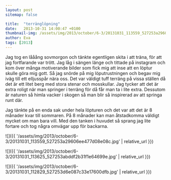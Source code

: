 ```yaml
---
layout: post
sitemap: false

title:  "terränglöpning"
date:   2013-10-31 14:00:47 +0100
thumbnail-img: /assets/img/2013/october/6-3/20131031_113559_527253a29606ee477d08e08c.jpg
author: Eva
tags: [2013]
---
```


Jag tog en lååång sovmorgon och tänkte egentligen skita i att träna, för att jag fortfarande var trött. Jag låg i sängen länge och tittade på instagram och kom över många motiverande bilder som fick mig att inse att en löptur skulle göra mig gott. Så jag snörde på mig löputrustningen och begav mig iväg till ett elljusspår nära oss. Det var väldigt tuff terräng på vissa ställen då det är ett litet berg med stora stenar och mosskullar. Jag tycker att det är extra roligt när man springer i terräng för då får man ta i lite extra. Dessutom är naturen så himla vacker i skogen så man blir så inspirerad av att springa runt där.

Jag tänkte på en enda sak under hela löpturen och det var att det är 8 månader kvar till sommaren. På 8 månader kan man åtstadkomma väldigt mycket om man bara vill. Med den tanken i huvudet så sprang jag lite fortare och tog några omvägar upp för backarna.

![]({{ '/assets/img/2013/october/6-3/20131031_113559_527253a29606ee477d08e08c.jpg'  | relative_url }})

![]({{ '/assets/img/2013/october/6-3/20131031_113625_527253abddf2b31f1e64699e.jpg'  | relative_url }})

![]({{ '/assets/img/2013/october/6-3/20131031_112829_527253d6e087c33e17600dfb.jpg'  | relative_url }})

